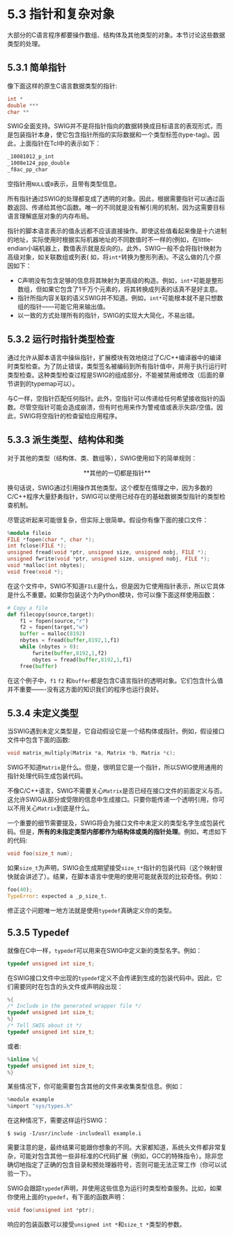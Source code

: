 # 5.3 指针和复杂对象

大部分的C语言程序都要操作数组、结构体及其他类型的对象。本节讨论这些数据类型的处理。

## 5.3.1 简单指针

像下面这样的原生C语言数据类型的指针:

```c
int *
double ***
char **
```

SWIG全面支持。SWIG并不是将指针指向的数据转换成目标语言的表现形式，而是包装指针本身，使它包含指针所指的实际数据和一个类型标签(type-tag)。因此，上面指针在Tcl中的表示如下：

```tcl
_10081012_p_int
_1008e124_ppp_double
_f8ac_pp_char
```

空指针用`NULL`或`0`表示，且带有类型信息。

所有指针通过SWIG的处理都变成了透明的对象。因此，根据需要指针可以通过函数返回、传递给其他C函数。唯一的不同就是没有解引用的机制，因为这需要目标语言理解底层对象的内存布局。

指针的脚本语言表示的值永远都不应该直接操作。即使这些值看起来像是十六进制的地址，实际使用时根据实际机器地址的不同数值时不一样的(例如，在little-endian小端机器上，数值表示就是反向的)。此外，SWIG一般不会将指针映射为高级对象，如关联数组或列表( 如，将`int*`转换为整形列表)。不这么做的几个原因如下：

+ C声明没有包含足够的信息将其映射为更高级的构造。例如，`int*`可能是整形数组，但如果它包含了1千万个元素的，将其转换成列表的话真不是好主意。
+ 指针所指内容关联的语义SWIG并不知道。例如，`int*`可能根本就不是只想数组的指针——可能它用来输出值。
+ 以一致的方式处理所有的指针，SWIG的实现大大简化，不易出错。




## 5.3.2 运行时指针类型检查

通过允许从脚本语言中操纵指针，扩展模块有效地绕过了C/C++编译器中的编译时类型检查。为了防止错误，类型签名被编码到所有指针值中，并用于执行运行时类型检查。这种类型检查过程是SWIG的组成部分，不能被禁用或修改（后面的章节讲到的typemap可以）。

与C一样，空指针匹配任何指针。此外，空指针可以传递给任何希望接收指针的函数。尽管空指针可能会造成崩溃，但有时也用来作为警戒值或表示失踪/空值。因此，SWIG将空指针的检查留给应用程序。



## 5.3.3 派生类型、结构体和类

对于其他的类型（结构体、类、数组等），SWIG使用如下的简单规则：

<div align="center">**其他的一切都是指针**</div>

换句话说，SWIG通过引用操作其他类型。这个模型在情理之中，因为多数的C/C++程序大量舒勇指针，SWIG可以使用已经存在的基础数据类型指针的类型检查机制。

尽管这听起来可能很复杂，但实际上很简单。假设你有像下面的接口文件：

```c++
%module fileio
FILE *fopen(char *, char *);
int fclose(FILE *);
unsigned fread(void *ptr, unsigned size, unsigned nobj, FILE *);
unsigned fwrite(void *ptr, unsigned size, unsigned nobj, FILE *);
void *malloc(int nbytes);
void free(void *);
```

在这个文件中，SWIG不知道`FILE`是什么，但是因为它使用指针表示，所以它具体是什么不重要。如果你包装这个为Python模块，你可以像下面这样使用函数：

```python
# Copy a file
def filecopy(source,target):
    f1 = fopen(source,"r")
    f2 = fopen(target,"w")
    buffer = malloc(8192)
    nbytes = fread(buffer,8192,1,f1)
    while (nbytes > 0):
        fwrite(buffer,8192,1,f2)
        nbytes = fread(buffer,8192,1,f1)
	free(buffer)
```

在这个例子中，`f1` `f2` 和`buffer`都是包含C语言指针的透明对象。它们包含什么值并不重要——-没有这方面的知识我们的程序也运行良好。

## 5.3.4 未定义类型

当SWIG遇到未定义类型是，它自动假设它是一个结构体或指针。例如，假设接口文件中包含下面的函数:

```c++
void matrix_multiply(Matrix *a, Matrix *b, Matrix *c);
```

SWIG不知道`Matrix`是什么。但是，很明显它是一个指针，所以SWIG使用通用的指针处理代码生成包装代码。

不像C/C++语言，SWIG不需要关心`Matrix`是否已经在接口文件的前面定义与否。这允许SWIG从部分或受限的信息中生成接口。只要你能传递一个透明引用，你可以不用关心`Matrix`到底是什么。

一个重要的细节需要提及，SWIG将会为接口文件中未定义的类型名字生成包装代码。但是，**所有的未指定类型内部都作为结构体或类的指针处理**。例如，考虑如下的代码:

```c
void foo(size_t num);
```

如果`size_t`为声明，SWIG会生成期望接受`size_t*`指针的包装代码（这个映射很快就会讲述了）。结果，在脚本语言中使用的使用可能就表现的比较奇怪。例如：

```python
foo(40);
TypeError: expected a _p_size_t.
```

修正这个问题唯一地方法就是使用`typedef`真确定义你的类型。



## 5.3.5 Typedef

就像在C中一样，`typedef`可以用来在SWIG中定义新的类型名字。例如：

```c
typedef unsigned int size_t;
```

在SWIG接口文件中出现的`typedef`定义不会传递到生成的包装代码中。因此，它们需要同时在包含的头文件或声明段出现：

```c
%{
/* Include in the generated wrapper file */
typedef unsigned int size_t;
%}
/* Tell SWIG about it */
typedef unsigned int size_t;
```

或者:

```c
%inline %{
typedef unsigned int size_t;
%}
```

某些情况下，你可能需要包含其他的文件来收集类型信息。例如：

```c
%module example
%import "sys/types.h"
```

在这种情况下，需要这样运行SWIG：

```shell
$ swig -I/usr/include -includeall example.i
```

需要注意的是，最终结果可能跟你想象的不同。大家都知道，系统头文件都非常复杂，可能对包含其他一些非标准的C代码扩展（例如，GCC的特殊指令）。除非您确切地指定了正确的包含目录和预处理器符号，否则可能无法正常工作（你可以试验一下）。

SWIG会跟踪`typedef`声明，并使用这些信息为运行时类型检查服务。比如，如果你使用上面的`typedef`，有下面的函数声明：

```c
void foo(unsigned int *ptr);
```

响应的包装函数可以接受`unsigned int *`和`size_t *`类型的参数。